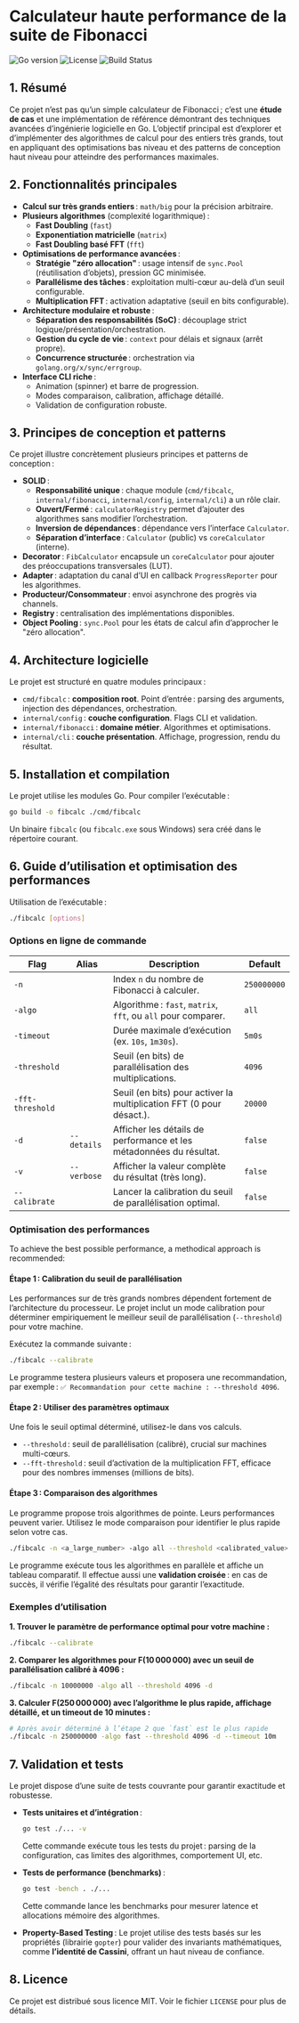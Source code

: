 # Calculateur haute performance de la suite de Fibonacci

![Go version](https://img.shields.io/badge/Go-1.25+-blue.svg)
![License](https://img.shields.io/badge/License-MIT-green.svg)
![Build Status](https://img.shields.io/badge/build-passing-brightgreen.svg)

## 1. Résumé

Ce projet n’est pas qu’un simple calculateur de Fibonacci ; c’est une **étude de cas** et une implémentation de référence démontrant des techniques avancées d’ingénierie logicielle en Go. L’objectif principal est d’explorer et d’implémenter des algorithmes de calcul pour des entiers très grands, tout en appliquant des optimisations bas niveau et des patterns de conception haut niveau pour atteindre des performances maximales.

## 2. Fonctionnalités principales

*   **Calcul sur très grands entiers** : `math/big` pour la précision arbitraire.
*   **Plusieurs algorithmes** (complexité logarithmique) :
    *   **Fast Doubling** (`fast`)
    *   **Exponentiation matricielle** (`matrix`)
    *   **Fast Doubling basé FFT** (`fft`)
*   **Optimisations de performance avancées** :
    *   **Stratégie "zéro allocation"** : usage intensif de `sync.Pool` (réutilisation d’objets), pression GC minimisée.
    *   **Parallélisme des tâches** : exploitation multi-cœur au-delà d’un seuil configurable.
    *   **Multiplication FFT** : activation adaptative (seuil en bits configurable).
*   **Architecture modulaire et robuste** :
    *   **Séparation des responsabilités (SoC)** : découplage strict logique/présentation/orchestration.
    *   **Gestion du cycle de vie** : `context` pour délais et signaux (arrêt propre).
    *   **Concurrence structurée** : orchestration via `golang.org/x/sync/errgroup`.
*   **Interface CLI riche** :
    *   Animation (spinner) et barre de progression.
    *   Modes comparaison, calibration, affichage détaillé.
    *   Validation de configuration robuste.

## 3. Principes de conception et patterns

Ce projet illustre concrètement plusieurs principes et patterns de conception :

*   **SOLID** :
    *   **Responsabilité unique** : chaque module (`cmd/fibcalc`, `internal/fibonacci`, `internal/config`, `internal/cli`) a un rôle clair.
    *   **Ouvert/Fermé** : `calculatorRegistry` permet d’ajouter des algorithmes sans modifier l’orchestration.
    *   **Inversion de dépendances** : dépendance vers l’interface `Calculator`.
    *   **Séparation d’interface** : `Calculator` (public) vs `coreCalculator` (interne).
*   **Decorator** : `FibCalculator` encapsule un `coreCalculator` pour ajouter des préoccupations transversales (LUT).
*   **Adapter** : adaptation du canal d’UI en callback `ProgressReporter` pour les algorithmes.
*   **Producteur/Consommateur** : envoi asynchrone des progrès via channels.
*   **Registry** : centralisation des implémentations disponibles.
*   **Object Pooling** : `sync.Pool` pour les états de calcul afin d’approcher le "zéro allocation".

## 4. Architecture logicielle

Le projet est structuré en quatre modules principaux :

*   `cmd/fibcalc` : **composition root**. Point d’entrée : parsing des arguments, injection des dépendances, orchestration.
*   `internal/config` : **couche configuration**. Flags CLI et validation.
*   `internal/fibonacci` : **domaine métier**. Algorithmes et optimisations.
*   `internal/cli` : **couche présentation**. Affichage, progression, rendu du résultat.

## 5. Installation et compilation

Le projet utilise les modules Go. Pour compiler l’exécutable :

```bash
go build -o fibcalc ./cmd/fibcalc
```

Un binaire `fibcalc` (ou `fibcalc.exe` sous Windows) sera créé dans le répertoire courant.

## 6. Guide d’utilisation et optimisation des performances

Utilisation de l’exécutable :

```bash
./fibcalc [options]
```

### Options en ligne de commande

| Flag             | Alias       | Description                                                              | Default      |
| ---------------- | ----------- | ------------------------------------------------------------------------ | ----------- |
| `-n`             |             | Index `n` du nombre de Fibonacci à calculer.                         | `250000000` |
| `-algo`          |             | Algorithme : `fast`, `matrix`, `fft`, ou `all` pour comparer.        | `all`       |
| `-timeout`       |             | Durée maximale d’exécution (ex. `10s`, `1m30s`).                      | `5m0s`      |
| `-threshold`     |             | Seuil (en bits) de parallélisation des multiplications.               | `4096`      |
| `-fft-threshold` |             | Seuil (en bits) pour activer la multiplication FFT (0 pour désact.). | `20000`     |
| `-d`             | `--details` | Afficher les détails de performance et les métadonnées du résultat.   | `false`     |
| `-v`             | `--verbose` | Afficher la valeur complète du résultat (très long).                  | `false`     |
| `--calibrate`    |             | Lancer la calibration du seuil de parallélisation optimal.            | `false`     |

### Optimisation des performances

To achieve the best possible performance, a methodical approach is recommended:

#### Étape 1 : Calibration du seuil de parallélisation

Les performances sur de très grands nombres dépendent fortement de l’architecture du processeur. Le projet inclut un mode calibration pour déterminer empiriquement le meilleur seuil de parallélisation (`--threshold`) pour votre machine.

Exécutez la commande suivante :
```bash
./fibcalc --calibrate
```
Le programme testera plusieurs valeurs et proposera une recommandation, par exemple : `✅ Recommandation pour cette machine : --threshold 4096`.

#### Étape 2 : Utiliser des paramètres optimaux

Une fois le seuil optimal déterminé, utilisez-le dans vos calculs.

*   `--threshold` : seuil de parallélisation (calibré), crucial sur machines multi-cœurs.
*   `--fft-threshold` : seuil d’activation de la multiplication FFT, efficace pour des nombres immenses (millions de bits).

#### Étape 3 : Comparaison des algorithmes

Le programme propose trois algorithmes de pointe. Leurs performances peuvent varier. Utilisez le mode comparaison pour identifier le plus rapide selon votre cas.

```bash
./fibcalc -n <a_large_number> -algo all --threshold <calibrated_value>
```
Le programme exécute tous les algorithmes en parallèle et affiche un tableau comparatif. Il effectue aussi une **validation croisée** : en cas de succès, il vérifie l’égalité des résultats pour garantir l’exactitude.

### Exemples d’utilisation

**1. Trouver le paramètre de performance optimal pour votre machine :**
```bash
./fibcalc --calibrate
```

**2. Comparer les algorithmes pour F(10 000 000) avec un seuil de parallélisation calibré à 4096 :**
```bash
./fibcalc -n 10000000 -algo all --threshold 4096 -d
```

**3. Calculer F(250 000 000) avec l’algorithme le plus rapide, affichage détaillé, et un timeout de 10 minutes :**
```bash
# Après avoir déterminé à l’étape 2 que `fast` est le plus rapide
./fibcalc -n 250000000 -algo fast --threshold 4096 -d --timeout 10m
```

## 7. Validation et tests

Le projet dispose d’une suite de tests couvrante pour garantir exactitude et robustesse.

*   **Tests unitaires et d’intégration** :
    ```bash
    go test ./... -v
    ```
    Cette commande exécute tous les tests du projet : parsing de la configuration, cas limites des algorithmes, comportement UI, etc.

*   **Tests de performance (benchmarks)** :
    ```bash
    go test -bench . ./...
    ```
    Cette commande lance les benchmarks pour mesurer latence et allocations mémoire des algorithmes.

*   **Property-Based Testing** :
    Le projet utilise des tests basés sur les propriétés (librairie `gopter`) pour valider des invariants mathématiques, comme **l’identité de Cassini**, offrant un haut niveau de confiance.

## 8. Licence

Ce projet est distribué sous licence MIT. Voir le fichier `LICENSE` pour plus de détails.
